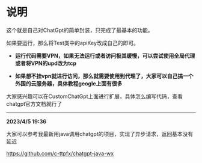 # 说明

这个就是自己对ChatGpt的简单封装，只完成了最基本的功能。

如果要运行，那么将Test类中的apiKey改成自己的即可。

- **运行代码需要VPN，如果无法运行或者访问极其缓慢，可以尝试使用全局代理或者将VPN的upd改为tcp**

- **如果想不挂vpn就进行访问，那么就需要使用到代理了，大家可以自己搞一个外国的云服务器，具体教程geogle上面有很多**

大家感兴趣可以在CustomChatGpt上面进行扩展，具体怎么编写代码，查看chatgpt官方文档就行了
***

**2023/4/5 19:36**

大家可以参考我最新用java调用chatgpt的项目，实现了异步请求，返回基本没有延迟

https://github.com/c-ttpfx/chatgpt-java-wx
